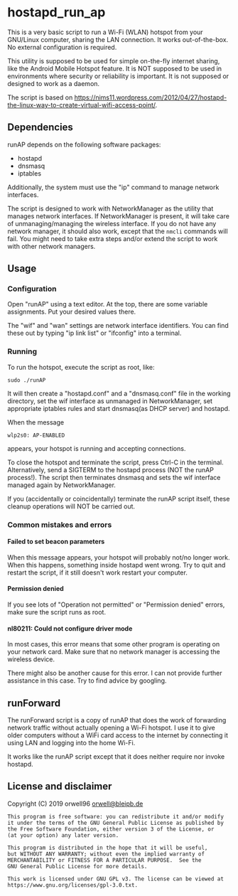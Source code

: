 # hostapd_run_ap

This is a very basic script to run a Wi-Fi (WLAN) hotspot from your GNU/Linux computer, sharing the LAN connection. It works out-of-the-box. No external configuration is required.

This utility is supposed to be used for simple on-the-fly internet sharing, like the Android Mobile Hotspot feature. It is NOT supposed to be used in environments where security or reliability is important. It is not supposed or designed to work as a daemon.

The script is based on https://nims11.wordpress.com/2012/04/27/hostapd-the-linux-way-to-create-virtual-wifi-access-point/.

## Dependencies

runAP depends on the following software packages:

- hostapd
- dnsmasq
- iptables

Additionally, the system must use the "ip" command to manage network interfaces.

The script is designed to work with NetworkManager as the utility that manages network interfaces. If NetworkManager is present, it will take care of unmanaging/managing the wireless interface. If you do not have any network manager, it should also work, except that the `nmcli` commands will fail. You might need to take extra steps and/or extend the script to work with other network managers.

## Usage

### Configuration

Open "runAP" using a text editor. At the top, there are some variable assignments. Put your desired values there.

The "wif" and "wan" settings are network interface identifiers. You can find these out by typing "ip link list" or "ifconfig" into a terminal.

### Running

To run the hotspot, execute the script as root, like:
```
sudo ./runAP
```
It will then create a "hostapd.conf" and a "dnsmasq.conf" file in the working directory, set the wif interface as unmanaged in NetworkManager, set appropriate iptables rules and start dnsmasq(as DHCP server) and hostapd.

When the message
```
wlp2s0: AP-ENABLED
```
appears, your hotspot is running and accepting connections.

To close the hotspot and terminate the script, press Ctrl-C in the terminal. Alternatively, send a SIGTERM to the hostapd process (NOT the runAP process!). The script then terminates dnsmasq and sets the wif interface managed again by NetworkManager.

If you (accidentally or coincidentally) terminate the runAP script itself, these cleanup operations will NOT be carried out.

### Common mistakes and errors

#### Failed to set beacon parameters
When this message appears, your hotspot will probably not/no longer work. When this happens, something inside hostapd went wrong. Try to quit and restart the script, if it still doesn't work restart your computer.

#### Permission denied
If you see lots of "Operation not permitted" or "Permission denied" errors, make sure the script runs as root.

#### nl80211: Could not configure driver mode
In most cases, this error means that some other program is operating on your network card. Make sure that no network manager is accessing the wireless device.

There might also be another cause for this error. I can not provide further assistance in this case. Try to find advice by googling.

## runForward
The runForward script is a copy of runAP that does the work of forwarding network traffic without actually opening a Wi-Fi hotspot. I use it to give older computers without a WiFi card access to the internet by connecting it using LAN and logging into the home Wi-Fi.

It works like the runAP script except that it does neither require nor invoke hostapd.

## License and disclaimer

 Copyright (C) 2019 orwell96 <orwell@bleipb.de>

    This program is free software: you can redistribute it and/or modify
    it under the terms of the GNU General Public License as published by
    the Free Software Foundation, either version 3 of the License, or
    (at your option) any later version.

    This program is distributed in the hope that it will be useful,
    but WITHOUT ANY WARRANTY; without even the implied warranty of
    MERCHANTABILITY or FITNESS FOR A PARTICULAR PURPOSE.  See the
    GNU General Public License for more details.

    This work is licensed under GNU GPL v3. The license can be viewed at https://www.gnu.org/licenses/gpl-3.0.txt.

